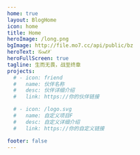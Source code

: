 ```yaml
---
home: true
layout: BlogHome
icon: home
title: Home
heroImage: /long.png
bgImage: http://file.mo7.cc/api/public/bz
heroText: 𝒢𝑜𝒹𝒳
heroFullScreen: true
tagline: 生而无畏，战至终章
projects:
  # - icon: friend
  #   name: 伙伴名称
  #   desc: 伙伴详细介绍
  #   link: https://你的伙伴链接

  # - icon: /logo.svg
  #   name: 自定义项目F
  #   desc: 自定义详细介绍
  #   link: https://你的自定义链接

footer: false
---
```

